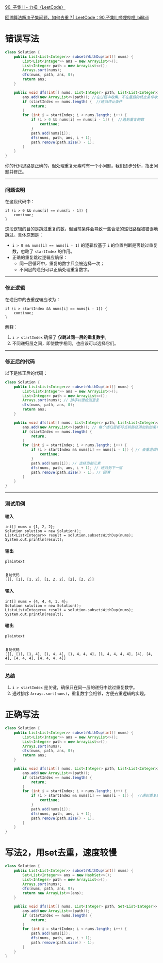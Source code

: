 [90. 子集 II - 力扣（LeetCode）](https://leetcode.cn/problems/subsets-ii/description/)



[回溯算法解决子集问题，如何去重？| LeetCode：90.子集II_哔哩哔哩_bilibili](https://www.bilibili.com/video/BV1vm4y1F71J/?vd_source=96c1635797a0d7626fb60e973a29da38)

# 错误写法

```java
class Solution {
    public List<List<Integer>> subsetsWithDup(int[] nums) {
        List<List<Integer>> ans = new ArrayList<>();
        List<Integer> path = new ArrayList<>();
        Arrays.sort(nums);
        dfs(nums, path, ans, 0);
        return ans;
    }

    public void dfs(int[] nums, List<Integer> path, List<List<Integer>> ans, int startIndex) {
        ans.add(new ArrayList<>(path)); //在过程中收集，不在最后的终止条件收集
        if (startIndex == nums.length) {  //递归终止条件
            return;
        }
        for (int i = startIndex; i < nums.length; i++) {
            if (i > 0 && nums[i] == nums[i - 1]) {  //遇到重复的数
                continue;
            }
            path.add(nums[i]);
            dfs(nums, path, ans, i + 1);
            path.remove(path.size() - 1);
        }
    }
}
```

你的代码思路是正确的，但处理重复元素时有一个小问题。我们逐步分析，指出问题并修正。

------

### **问题说明**

在这段代码中：

```
if (i > 0 && nums[i] == nums[i - 1]) {
    continue;
}
```

这段逻辑的目的是跳过重复的数，但当前条件会导致一些合法的递归路径被错误地跳过。具体原因是：

- `i > 0 && nums[i] == nums[i - 1]` 的逻辑仅基于 `i` 的位置判断是否跳过重复数，忽略了 `startIndex` 的作用。
- 正确的重复跳过逻辑应确保：
  - 同一层循环中，重复的数字只会被选择一次；
  - 不同层的递归可以正确处理重复数字。

------

### **修正逻辑**

在递归中的去重逻辑应改为：

```
if (i > startIndex && nums[i] == nums[i - 1]) {
    continue;
}
```

解释：

1. `i > startIndex` 确保了 **仅跳过同一层的重复数字**。
2. 不同递归层之间，即使数字相同，也应该可以选择它们。

------

### **修正后的代码**

以下是修正后的代码：

```java
class Solution {
    public List<List<Integer>> subsetsWithDup(int[] nums) {
        List<List<Integer>> ans = new ArrayList<>();
        List<Integer> path = new ArrayList<>();
        Arrays.sort(nums); // 排序以便检测重复
        dfs(nums, path, ans, 0);
        return ans;
    }

    public void dfs(int[] nums, List<Integer> path, List<List<Integer>> ans, int startIndex) {
        ans.add(new ArrayList<>(path)); // 每个递归层都将当前路径添加到结果中
        if (startIndex == nums.length) {
            return;
        }
        for (int i = startIndex; i < nums.length; i++) {
            if (i > startIndex && nums[i] == nums[i - 1]) { // 去重逻辑修正
                continue;
            }
            path.add(nums[i]); // 选择当前元素
            dfs(nums, path, ans, i + 1); // 递归到下一层
            path.remove(path.size() - 1); // 回溯
        }
    }
}
```

------

### **测试用例**

#### 输入

```
int[] nums = {1, 2, 2};
Solution solution = new Solution();
List<List<Integer>> result = solution.subsetsWithDup(nums);
System.out.println(result);
```

#### 输出

```
plaintext


复制代码
[[], [1], [1, 2], [1, 2, 2], [2], [2, 2]]
```

#### 输入

```
int[] nums = {4, 4, 4, 1, 4};
Solution solution = new Solution();
List<List<Integer>> result = solution.subsetsWithDup(nums);
System.out.println(result);
```

#### 输出

```
plaintext


复制代码
[[], [1], [1, 4], [1, 4, 4], [1, 4, 4, 4], [1, 4, 4, 4, 4], [4], [4, 4], [4, 4, 4], [4, 4, 4, 4]]
```

------

### **总结**

1. `i > startIndex` 是关键，确保只在同一层的递归中跳过重复数字。
2. 通过排序 `Arrays.sort(nums)`，重复数字会相邻，方便去重逻辑的实现。







# 正确写法



```java
class Solution {
    public List<List<Integer>> subsetsWithDup(int[] nums) {
        List<List<Integer>> ans = new ArrayList<>();
        List<Integer> path = new ArrayList<>();
        Arrays.sort(nums);
        dfs(nums, path, ans, 0);
        return ans;
    }

    public void dfs(int[] nums, List<Integer> path, List<List<Integer>> ans, int startIndex) {
        ans.add(new ArrayList<>(path));
        if (startIndex == nums.length) {
            return;
        }
        for (int i = startIndex; i < nums.length; i++) {
            if (i > startIndex && nums[i] == nums[i - 1]) {  //遇到重复的数
                continue;
            }
            path.add(nums[i]);
            dfs(nums, path, ans, i + 1);
            path.remove(path.size() - 1);
        }
    }
}
```



# 写法2，用set去重，速度较慢

```java
class Solution {
    public List<List<Integer>> subsetsWithDup(int[] nums) {
        Set<List<Integer>> ans = new HashSet<>();
        List<Integer> path = new ArrayList<>();
        Arrays.sort(nums);
        dfs(nums, path, ans, 0);
        return new ArrayList<>(ans);
    }

    public void dfs(int[] nums, List<Integer> path, Set<List<Integer>> ans, int startIndex) {
        ans.add(new ArrayList<>(path));
        if (startIndex == nums.length) {
            return;
        }
        for (int i = startIndex; i < nums.length; i++) {
            path.add(nums[i]);
            dfs(nums, path, ans, i + 1);
            path.remove(path.size() - 1);
        }
    }
}
```